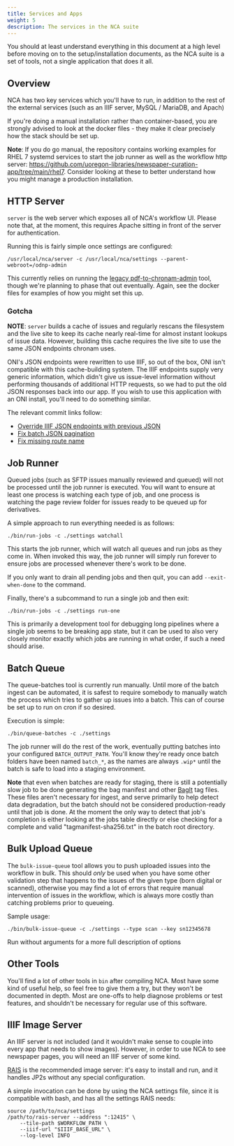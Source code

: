 ```yaml
---
title: Services and Apps
weight: 5
description: The services in the NCA suite
---
```


You should at least understand everything in this document at a high level
before moving on to the setup/installation documents, as the NCA suite is a set
of tools, not a single application that does it all.

## Overview

NCA has two key services which you'll have to run, in addition to the rest of
the external services (such as an IIIF server, MySQL / MariaDB, and Apach)

If you're doing a manual installation rather than container-based, you are
strongly advised to look at the docker files - they make it clear precisely how
the stack should be set up.

**Note**: If you do go manual, the repository contains working examples for
RHEL 7 systemd services to start the job runner as well as the workflow http
server: <https://github.com/uoregon-libraries/newspaper-curation-app/tree/main/rhel7>.
Consider looking at these to better understand how you might manage a
production installation.

## HTTP Server

`server` is the web server which exposes all of NCA's workflow UI.  Please
note that, at the moment, this requires Apache sitting in front of the server
for authentication.

Running this is fairly simple once settings are configured:

    /usr/local/nca/server -c /usr/local/nca/settings --parent-webroot=/odnp-admin

This currently relies on running the
[legacy pdf-to-chronam-admin](https://github.com/uoregon-libraries/pdf-to-chronam-admin)
tool, though we're planning to phase that out eventually.  Again, see the
docker files for examples of how you might set this up.

### Gotcha

**NOTE**: `server` builds a cache of issues and regularly rescans the
filesystem and the live site to keep its cache nearly real-time for almost
instant lookups of issue data.  However, building this cache requires the live
site to use the same JSON endpoints chronam uses.

ONI's JSON endpoints were rewritten to use IIIF, so out of the box, ONI isn't
compatible with this cache-building system.  The IIIF endpoints supply very
generic information, which didn't give us issue-level information without
performing thousands of additional HTTP requests, so we had to put the old JSON
responses back into our app.  If you wish to use this application with an ONI
install, you'll need to do something similar.

The relevant commit links follow:

- [Override IIIF JSON endpoints with previous JSON](https://github.com/uoregon-libraries/oregon-oni/commit/067ab17084d9015996932d2e001226aa18bbcdb6)
- [Fix batch JSON pagination](https://github.com/uoregon-libraries/oregon-oni/commit/0463435615b23058ca1bc2afd8017e7001dc0657)
- [Fix missing route name](https://github.com/uoregon-libraries/oregon-oni/commit/94f84a30abd6ad5a38c8bd932a95297e1a9b1989)

## Job Runner

Queued jobs (such as SFTP issues manually reviewed and queued) will not be
processed until the job runner is executed.  You will want to ensure at least
one process is watching each type of job, and one process is watching the page
review folder for issues ready to be queued up for derivatives.

A simple approach to run everything needed is as follows:

    ./bin/run-jobs -c ./settings watchall

This starts the job runner, which will watch all queues and run jobs as they
come in. When invoked this way, the job runner will simply run forever to
ensure jobs are processed whenever there's work to be done.

If you only want to drain all pending jobs and then quit, you can add
`--exit-when-done` to the command.

Finally, there's a subcommand to run a single job and then exit:

    ./bin/run-jobs -c ./settings run-one

This is primarily a development tool for debugging long pipelines where a
single job seems to be breaking app state, but it can be used to also very
closely monitor exactly which jobs are running in what order, if such a need
should arise.

## Batch Queue

The queue-batches tool is currently run manually.  Until more of the batch
ingest can be automated, it is safest to require somebody to manually watch the
process which tries to gather up issues into a batch.  This can of course be
set up to run on cron if so desired.

Execution is simple:

    ./bin/queue-batches -c ./settings

The job runner will do the rest of the work, eventually putting batches into
your configured `BATCH_OUTPUT_PATH`.  You'll know they're ready once batch
folders have been named `batch_*`, as the names are always `.wip*` until the
batch is safe to load into a staging environment.

**Note** that even when batches are ready for staging, there is still a
potentially slow job to be done generating the bag manifest and other
[BagIt](https://en.wikipedia.org/wiki/BagIt) tag files.  These files aren't
necessary for ingest, and serve primarily to help detect data degradation, but
the batch should not be considered production-ready until that job is done.  At
the moment the only way to detect that job's completion is either looking at
the jobs table directly or else checking for a complete and valid
"tagmanifest-sha256.txt" in the batch root directory.

## Bulk Upload Queue

The `bulk-issue-queue` tool allows you to push uploaded issues into the
workflow in bulk.  This should *only* be used when you have some other
validation step that happens to the issues of the given type (born digital or
scanned), otherwise you may find a lot of errors that require manual
intervention of issues in the workflow, which is always more costly than
catching problems prior to queueing.

Sample usage:

    ./bin/bulk-issue-queue -c ./settings --type scan --key sn12345678

Run without arguments for a more full description of options

## Other Tools

You'll find a lot of other tools in `bin` after compiling NCA.  Most
have some kind of useful help, so feel free to give them a try, but they won't
be documented in depth.  Most are one-offs to help diagnose problems or test
features, and shouldn't be necessary for regular use of this software.

## IIIF Image Server

An IIIF server is not included (and it wouldn't make sense to couple into every
app that needs to show images).  However, in order to use NCA to see newspaper
pages, you will need an IIIF server of some kind.

[RAIS](https://github.com/uoregon-libraries/rais-image-server) is the
recommended image server: it's easy to install and run, and it handles JP2s
without any special configuration.

A simple invocation can be done by using the NCA settings file, since
it is compatible with bash, and has all the settings RAIS needs:

    source /path/to/nca/settings
    /path/to/rais-server --address ":12415" \
        --tile-path $WORKFLOW_PATH \
        --iiif-url "$IIIF_BASE_URL" \
        --log-level INFO
